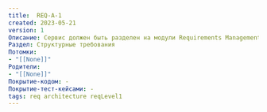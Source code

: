 ```yaml
---
title:  REQ-A-1
created: 2023-05-21
version: 1
Описание: Сервис должен быть разделен на модули Requirements Management, Relationships Management, Traceability Management, Git Integration и Web Interface.
Раздел: Структурные требования
Потомки:
- "[[None]]"
Родители: 
- "[[None]]"
Покрытие-кодом: -
Покрытие-тест-кейсами: -
tags: req architecture reqLevel1
---
```



